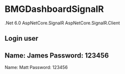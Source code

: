 # BMGDashboardSignalR
.Net 6.0
AspNetCore.SignalR
AspNetCore.SignalR.Client

## Login user
Name: James
Password: 123456
-------
Name: Matt
Password: 123456
